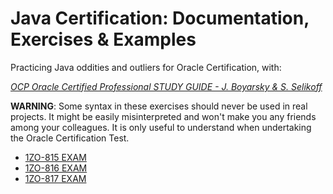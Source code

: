 # Java Certification: Documentation, Exercises & Examples

Practicing Java oddities and outliers for Oracle Certification, with:

*[OCP Oracle Certified Professional STUDY GUIDE - J. Boyarsky & S. Selikoff](https://www.selikoff.net/ocp11-1/)*

**WARNING**: Some syntax in these exercises should never be used in real projects.
It might be easily misinterpreted and won't make you any friends among your colleagues.
It is only useful to understand when undertaking the Oracle Certification Test.

- [1ZO-815 EXAM](1Z0-815.md)
- [1ZO-816 EXAM](1Z0-816.md)
- [1ZO-817 EXAM](1Z0-817.md)